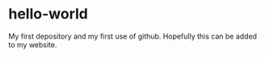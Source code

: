 # hello-world
My first depository and my first use of github. Hopefully this can be added to my website.
